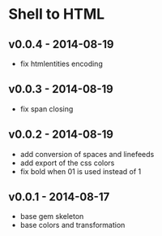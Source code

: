 Shell to HTML
==================

v0.0.4 - 2014-08-19
--------------------
- fix htmlentities encoding

v0.0.3 - 2014-08-19
--------------------
- fix span closing

v0.0.2 - 2014-08-19
--------------------
- add conversion of spaces and linefeeds
- add export of the css colors
- fix bold when 01 is used instead of 1

v0.0.1 - 2014-08-17
-----------------
- base gem skeleton
- base colors and transformation

